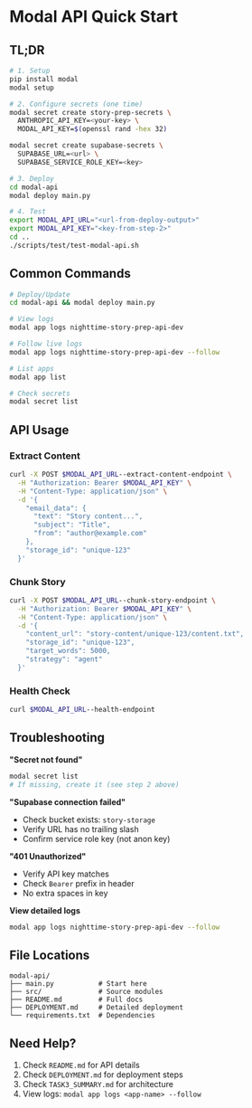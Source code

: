 # Modal API Quick Start

## TL;DR

```bash
# 1. Setup
pip install modal
modal setup

# 2. Configure secrets (one time)
modal secret create story-prep-secrets \
  ANTHROPIC_API_KEY=<your-key> \
  MODAL_API_KEY=$(openssl rand -hex 32)

modal secret create supabase-secrets \
  SUPABASE_URL=<url> \
  SUPABASE_SERVICE_ROLE_KEY=<key>

# 3. Deploy
cd modal-api
modal deploy main.py

# 4. Test
export MODAL_API_URL="<url-from-deploy-output>"
export MODAL_API_KEY="<key-from-step-2>"
cd ..
./scripts/test/test-modal-api.sh
```

## Common Commands

```bash
# Deploy/Update
cd modal-api && modal deploy main.py

# View logs
modal app logs nighttime-story-prep-api-dev

# Follow live logs
modal app logs nighttime-story-prep-api-dev --follow

# List apps
modal app list

# Check secrets
modal secret list
```

## API Usage

### Extract Content

```bash
curl -X POST $MODAL_API_URL--extract-content-endpoint \
  -H "Authorization: Bearer $MODAL_API_KEY" \
  -H "Content-Type: application/json" \
  -d '{
    "email_data": {
      "text": "Story content...",
      "subject": "Title",
      "from": "author@example.com"
    },
    "storage_id": "unique-123"
  }'
```

### Chunk Story

```bash
curl -X POST $MODAL_API_URL--chunk-story-endpoint \
  -H "Authorization: Bearer $MODAL_API_KEY" \
  -H "Content-Type: application/json" \
  -d '{
    "content_url": "story-content/unique-123/content.txt",
    "storage_id": "unique-123",
    "target_words": 5000,
    "strategy": "agent"
  }'
```

### Health Check

```bash
curl $MODAL_API_URL--health-endpoint
```

## Troubleshooting

**"Secret not found"**

```bash
modal secret list
# If missing, create it (see step 2 above)
```

**"Supabase connection failed"**

- Check bucket exists: `story-storage`
- Verify URL has no trailing slash
- Confirm service role key (not anon key)

**"401 Unauthorized"**

- Verify API key matches
- Check `Bearer` prefix in header
- No extra spaces in key

**View detailed logs**

```bash
modal app logs nighttime-story-prep-api-dev --follow
```

## File Locations

```
modal-api/
├── main.py           # Start here
├── src/              # Source modules
├── README.md         # Full docs
├── DEPLOYMENT.md     # Detailed deployment
└── requirements.txt  # Dependencies
```

## Need Help?

1. Check `README.md` for API details
2. Check `DEPLOYMENT.md` for deployment steps
3. Check `TASK3_SUMMARY.md` for architecture
4. View logs: `modal app logs <app-name> --follow`
